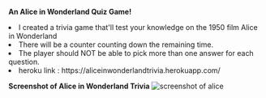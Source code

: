 <b>An Alice in Wonderland Quiz Game!</b>

<li>I created a trivia game that'll test your knowledge on the 1950 film Alice in Wonderland</li>
<li>There will be a counter counting down the remaining time.</li>
<li>The player should NOT be able to pick more than one answer for each question.</li>

<li>heroku link : https://aliceinwonderlandtrivia.herokuapp.com/ </li>


<b>Screenshot of Alice in Wonderland Trivia</b>
![screenshot of alice](https://user-images.githubusercontent.com/28241085/34980430-25e8902c-fa6a-11e7-9721-7e96e748df84.png)
